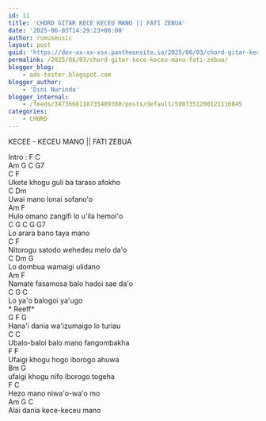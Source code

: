 ```yaml
---
id: 11
title: 'CHORD GITAR KECE KECEU MANO || FATI ZEBUA'
date: '2025-06-03T14:29:23+00:00'
author: rumusmusic
layout: post
guid: 'https://dev-xx-xx-xsx.pantheonsite.io/2025/06/03/chord-gitar-kece-keceu-mano-fati-zebua/'
permalink: /2025/06/03/chord-gitar-kece-keceu-mano-fati-zebua/
blogger_blog:
    - ads-tester.blogspot.com
blogger_author:
    - 'Dini Nurinda'
blogger_internal:
    - /feeds/3473668110735409380/posts/default/5807351200121116845
categories:
    - CHORD
---
```


KECEE - KECEU MANO || FATI ZEBUA

<div>  
</div><div>Intro : F C </div><div><span> </span><span> </span><span> </span>Am G C G7</div><div>  
</div><div>C F</div><div>Ukete khogu guli ba taraso afokho</div><div>C Dm</div><div>Uwai mano lonai sofano'o</div><div>Am F</div><div>Hulo omano zangifi lo u'ila hemoi'o</div><div>C G C G G7</div><div>Lo arara bano taya mano</div><div>C F</div><div>Nitorogu satodo wehedeu melo da'o </div><div>C Dm G </div><div>Lo dombua wamaigi ulidano</div><div>Am F</div><div>Namate fasamosa balo hadoi sae da'o</div><div>C G C</div><div>Lo ya'o balogoi ya'ugo</div><div>  
</div><div>*<span> </span><span> </span>Reeff*</div><div><span> </span><span> </span>G F G</div><div><span> </span><span> </span>Hana'i dania wa'izumaigo lo turiau</div><div><span> </span><span> C C</span>  
</div><div><span> </span><span> Ubalo-baloi balo mano fangombakha</span>  
</div><div><span><span> </span><span> F F</span>  
</span></div><div><span><span> </span><span> Ufaigi khogu hogo iborogo ahuwa</span>  
</span></div><div><span><span><span> </span><span> Bm G</span>  
</span></span></div><div><span><span><span> </span><span> ufaigi khogu nifo iborogo togeha</span></span></span></div><div><span><span><span>F C</span></span></span></div><div><span><span><span>Hezo mano niwa'o-wa'o mo</span></span></span></div><div><span><span><span>Am G C</span></span></span></div><div>Alai dania kece-keceu mano</div>